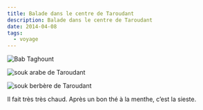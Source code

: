 ```yaml
---
title: Balade dans le centre de Taroudant
description: Balade dans le centre de Taroudant
date: 2014-04-08
tags:
  - voyage
---
```


![Bab Taghount](/img/img_20140408_140837.jpg "Bab Taghount")

![souk arabe de Taroudant](/img/img_20140408_124843.jpg "souk arabe de Taroudant")

![souk berbère de Taroudant](/img/img_20140408_123331.jpg "souk berbère de Taroudant")

Il fait très très chaud. Après un bon thé à la menthe, c’est la sieste.